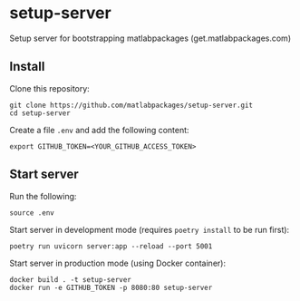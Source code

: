 # setup-server

Setup server for bootstrapping matlabpackages (get.matlabpackages.com)

## Install

Clone this repository:

    git clone https://github.com/matlabpackages/setup-server.git
    cd setup-server

Create a file `.env` and add the following content:

    export GITHUB_TOKEN=<YOUR_GITHUB_ACCESS_TOKEN>

## Start server

Run the following:

    source .env

Start server in development mode (requires `poetry install` to be run first):

    poetry run uvicorn server:app --reload --port 5001

Start server in production mode (using Docker container):

    docker build . -t setup-server
    docker run -e GITHUB_TOKEN -p 8080:80 setup-server
